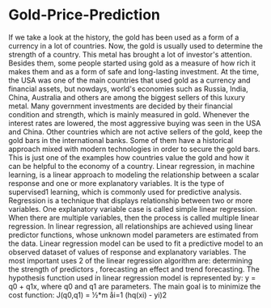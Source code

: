 # Gold-Price-Prediction
If we take a look at the history, the gold has been used as a form of a currency in a lot of countries. 
Now, the gold is usually used to determine the strength of a country. This metal has brought a lot of investor's attention. 
Besides them, some people started using gold as a measure of how rich it makes them and as a form of safe and long-lasting investment. At the time, the USA was one of the main countries that used gold as a currency and financial assets, but nowdays, world's economies such as Russia, India, China, Australia and others are among the biggest sellers of this luxury metal. Many government investments are decided by their financial condition and strength, which is mainly measured in gold. Whenever the interest rates are lowered, the most aggressive buying was seen in the USA and China. Other countries which are not active sellers of the gold, keep the gold bars in the international banks. Some of them have a historical approach mixed with modern technologies in order to secure the gold bars. This is just one of the examples how 
countries value the gold and how it can be helpful to the economy of a country.
Linear regression, in machine learning, is a linear approach to modeling the relationship between a scalar response and one or more explanatory variables. It is the type of supervised1 learning, which is commonly used for predictive analysis. Regression is a technique that displays relationship between two or more variables. One explanatory variable case is called simple linear regression. When there are multiple variables, then the process is called multiple linear regression. In linear regression, all relationships are achieved using linear predictor functions, whose unknown model parameters are estimated from the data.
Linear regression model can be used to fit a predictive model to an observed
dataset of values of response and explanatory variables. The most important uses
2 of the linear regression algorithm are: determining the strength of predictors ,
forecasting an effect and trend forecasting.
The hypothesis function used in linear regression model is represented by:
y = q0 + q1x,
where q0 and q1 are parameters. The main goal is to minimize the cost function:
J(q0,q1) = 1⁄2*m åi=1 (hq(xi) - yi)2
